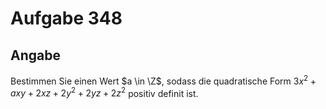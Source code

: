 # Aufgabe 348
## Angabe

Bestimmen Sie einen Wert $a \in \Z$, sodass die quadratische Form $3x^2+axy+2xz+2y^2+2yz+2z^2$ positiv definit ist.

